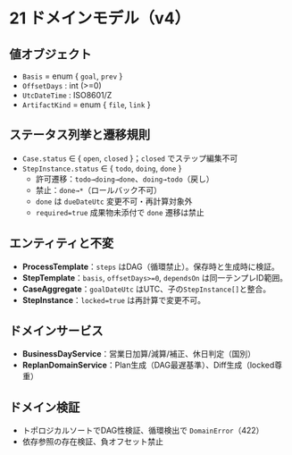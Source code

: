 # 21 ドメインモデル（v4）

## 値オブジェクト
- `Basis` = enum { `goal`, `prev` }
- `OffsetDays` : int (>=0)
- `UtcDateTime` : ISO8601/Z
- `ArtifactKind` = enum { `file`, `link` }

## ステータス列挙と遷移規則
- `Case.status` ∈ { `open`, `closed` }；`closed` でステップ編集不可
- `StepInstance.status` ∈ { `todo`, `doing`, `done` }
  - 許可遷移：`todo→doing→done`、`doing→todo`（戻し）
  - 禁止：`done→*`（ロールバック不可）
  - `done` は `dueDateUtc` 変更不可・再計算対象外
  - `required=true` 成果物未添付で `done` 遷移は禁止

## エンティティと不変
- **ProcessTemplate**：`steps` はDAG（循環禁止）。保存時と生成時に検証。
- **StepTemplate**：`basis`, `offsetDays>=0`, `dependsOn` は同一テンプレID範囲。
- **CaseAggregate**：`goalDateUtc` はUTC、子の`StepInstance[]`と整合。
- **StepInstance**：`locked=true` は再計算で変更不可。

## ドメインサービス
- **BusinessDayService**：営業日加算/減算/補正、休日判定（国別）
- **ReplanDomainService**：Plan生成（DAG最遅基準）、Diff生成（locked尊重）

## ドメイン検証
- トポロジカルソートでDAG性検証、循環検出で `DomainError`（422）
- 依存参照の存在検証、負オフセット禁止
